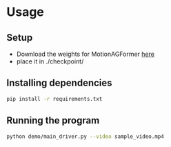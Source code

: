 # Usage
## Setup
- Download the weights for MotionAGFormer [here](https://drive.google.com/file/d/1Iii5EwsFFm9_9lKBUPfN8bV5LmfkNUMP/view)
- place it in ./checkpoint/

## Installing dependencies
```bash
pip install -r requirements.txt
```

## Running the program
```bash
python demo/main_driver.py --video sample_video.mp4
```
